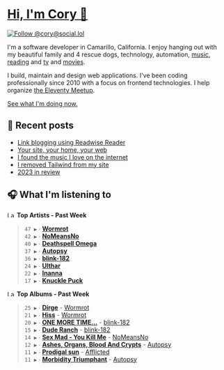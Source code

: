 # [Hi, I'm Cory 👋](https://coryd.dev)

[![Follow @cory@social.lol](https://img.shields.io/mastodon/follow/109606224363698309?domain=https%3A%2F%2Fsocial.lol&style=for-the-badge&logo=Mastodon&logoColor=white&labelColor=6364FF)](https://social.lol/@cory)

I'm a software developer in Camarillo, California. I enjoy hanging out with my beautiful family and 4 rescue dogs, technology, automation, [music](https://last.fm/user/coryd_), [reading](https://app.thestorygraph.com/profile/coryd) and [tv](https://trakt.tv/users/cdransf) and [movies](https://trakt.tv/users/cdransf).

I build, maintain and design web applications. I've been coding professionally since 2010 with a focus on frontend technologies. I help organize [the Eleventy Meetup](https://11tymeetup.dev/).

[See what I'm doing now.](https://coryd.dev/now)

## 📝 Recent posts

<!-- BLOGPOSTS:START -->
- [Link blogging using Readwise Reader](https://coryd.dev/posts/2024/link-blogging-using-readwise/)
- [Your site, your home, your web](https://coryd.dev/posts/2024/your-site-your-home-your-web/)
- [I found the music I love on the internet](https://coryd.dev/posts/2024/i-found-the-music-i-love-on-the-internet/)
- [I removed Tailwind from my site](https://coryd.dev/posts/2023/i-removed-tailwind-from-my-site/)
- [2023 in review](https://coryd.dev/posts/2023/2023-in-review/)
<!-- BLOGPOSTS:END -->

## 🎧 What I'm listening to

<!--START_LASTFM_ARTISTS:{"period": "7day", "rows": 8}-->
<a href="https://last.fm" target="_blank"><img src="https://user-images.githubusercontent.com/17434202/215290617-e793598d-d7c9-428f-9975-156db1ba89cc.svg" alt="Last.fm Logo" width="18" height="13"/></a> **Top Artists - Past Week**

> `47 ▶️` ∙ **[Wormrot](https://www.last.fm/music/Wormrot)**<br/>
> `42 ▶️` ∙ **[NoMeansNo](https://www.last.fm/music/NoMeansNo)**<br/>
> `40 ▶️` ∙ **[Deathspell Omega](https://www.last.fm/music/Deathspell+Omega)**<br/>
> `37 ▶️` ∙ **[Autopsy](https://www.last.fm/music/Autopsy)**<br/>
> `36 ▶️` ∙ **[blink-182](https://www.last.fm/music/blink-182)**<br/>
> `24 ▶️` ∙ **[Ulthar](https://www.last.fm/music/Ulthar)**<br/>
> `22 ▶️` ∙ **[Inanna](https://www.last.fm/music/Inanna)**<br/>
> `17 ▶️` ∙ **[Knuckle Puck](https://www.last.fm/music/Knuckle+Puck)**<br/>
<!--END_LASTFM_ARTISTS-->

<!--START_LASTFM_ALBUMS:{"period": "7day", "rows": 8}-->
<a href="https://last.fm" target="_blank"><img src="https://user-images.githubusercontent.com/17434202/215290617-e793598d-d7c9-428f-9975-156db1ba89cc.svg" alt="Last.fm Logo" width="18" height="13"/></a> **Top Albums - Past Week**

> `25 ▶️` ∙ **[Dirge](https://www.last.fm/music/Wormrot/Dirge)** - [Wormrot](https://www.last.fm/music/Wormrot)<br/>
> `21 ▶️` ∙ **[Hiss](https://www.last.fm/music/Wormrot/Hiss)** - [Wormrot](https://www.last.fm/music/Wormrot)<br/>
> `20 ▶️` ∙ **[ONE MORE TIME...](https://www.last.fm/music/blink-182/ONE+MORE+TIME...)** - [blink-182](https://www.last.fm/music/blink-182)<br/>
> `15 ▶️` ∙ **[Dude Ranch](https://www.last.fm/music/blink-182/Dude+Ranch)** - [blink-182](https://www.last.fm/music/blink-182)<br/>
> `14 ▶️` ∙ **[Sex Mad - You Kill Me](https://www.last.fm/music/NoMeansNo/Sex+Mad+-+You+Kill+Me)** - [NoMeansNo](https://www.last.fm/music/NoMeansNo)<br/>
> `12 ▶️` ∙ **[Ashes, Organs, Blood And Crypts](https://www.last.fm/music/Autopsy/Ashes,+Organs,+Blood+And+Crypts)** - [Autopsy](https://www.last.fm/music/Autopsy)<br/>
> `11 ▶️` ∙ **[Prodigal sun](https://www.last.fm/music/Afflicted/Prodigal+sun)** - [Afflicted](https://www.last.fm/music/Afflicted)<br/>
> `11 ▶️` ∙ **[Morbidity Triumphant](https://www.last.fm/music/Autopsy/Morbidity+Triumphant)** - [Autopsy](https://www.last.fm/music/Autopsy)<br/>
<!--END_LASTFM_ALBUMS-->
